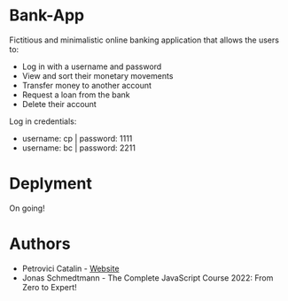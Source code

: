 # Bank-App

Fictitious and minimalistic online banking application that allows the users to:

- Log in with a username and password
- View and sort their monetary movements
- Transfer money to another account
- Request a loan from the bank
- Delete their account

Log in credentials:

- username: cp | password: 1111
- username: bc | password: 2211

# Deplyment

On going!

# Authors

- Petrovici Catalin - [Website](https://petrovicicatalin.com/)
- Jonas Schmedtmann - The Complete JavaScript Course 2022: From Zero to Expert!
